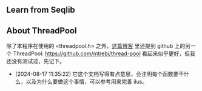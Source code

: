 ## Learn from Seqlib 

## About ThreadPool

除了本程序在使用的 <threadpool.h> 之外，[这篇博客](https://murphypei.github.io/blog/2019/04/cpp-concurrent-4) 里还提到 github 上的另一个 ThreadPool: <https://github.com/mtrebi/thread-pool> 看起来似乎更好，但我还没有测试过，先记下。

- [2024-08-17 11:35:22] 它这个文档写得有点意思，会注明每个函数要干什么，以及为什么要做这个事情，可以参考用来完善 ilus。 

